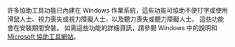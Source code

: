 許多協助工具功能已內建在 Windows 作業系統，這些功能可協助不便打字或使用滑鼠人士、視力喪失或視力障礙人士，以及聽力喪失或聽力障礙人士。 這些功能會在安裝期間安裝。 如需這些功能的詳細資訊，請參閱 Windows 中的說明和 [Microsoft 協助工具網站](http://go.microsoft.com/fwlink/?LinkId=8431)。